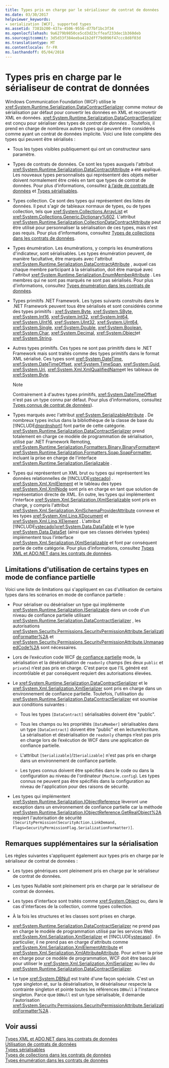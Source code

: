 ```yaml
---
title: Types pris en charge par le sérialiseur de contrat de données
ms.date: 03/30/2017
helpviewer_keywords:
- serialization [WCF], supported types
ms.assetid: 7381b200-437a-4506-9556-d77bf1bc3f34
ms.openlocfilehash: 9a6279b9850ce5cd3d23cffeaf233dec1b360deb
ms.sourcegitcommit: 3d5d33f384eeba41b2dff79d096f47ccc8d8f03d
ms.translationtype: MT
ms.contentlocale: fr-FR
ms.lasthandoff: 05/04/2018
---
```

# <a name="types-supported-by-the-data-contract-serializer"></a>Types pris en charge par le sérialiseur de contrat de données
Windows Communication Foundation (WCF) utilise le <xref:System.Runtime.Serialization.DataContractSerializer> comme moteur de sérialisation par défaut pour convertir les données en XML et reconvertir XML en données. <xref:System.Runtime.Serialization.DataContractSerializer> est conçu pour sérialiser des types de *contrat de données* . Toutefois, il prend en charge de nombreux autres types qui peuvent être considérés comme ayant un contrat de données implicite. Voici une liste complète des types qui peuvent être sérialisés :  
  
-   Tous les types visibles publiquement qui ont un constructeur sans paramètre.  
  
-   Types de contrats de données. Ce sont les types auxquels l'attribut <xref:System.Runtime.Serialization.DataContractAttribute> a été appliqué. Les nouveaux types personnalisés qui représentent des objets métier doivent normalement être créés en tant que types de contrat de données. Pour plus d’informations, consultez [à l’aide de contrats de données](../../../../docs/framework/wcf/feature-details/using-data-contracts.md) et [Types sérialisables](../../../../docs/framework/wcf/feature-details/serializable-types.md).  
  
-   Types collection. Ce sont des types qui représentent des listes de données. Il peut s'agir de tableaux normaux de types, ou de types collection, tels que <xref:System.Collections.ArrayList> et <xref:System.Collections.Generic.Dictionary%602>. L'attribut <xref:System.Runtime.Serialization.CollectionDataContractAttribute> peut être utilisé pour personnaliser la sérialisation de ces types, mais n'est pas requis. Pour plus d’informations, consultez [Types de collections dans les contrats de données](../../../../docs/framework/wcf/feature-details/collection-types-in-data-contracts.md).  
  
-   Types énumération. Les énumérations, y compris les énumérations d'indicateur, sont sérialisables. Les types énumération peuvent, de manière facultative, être marqués avec l'attribut <xref:System.Runtime.Serialization.DataContractAttribute> , auquel cas chaque membre participant à la sérialisation, doit être marqué avec l'attribut <xref:System.Runtime.Serialization.EnumMemberAttribute> . Les membres qui ne sont pas marqués ne sont pas sérialisés. Pour plus d’informations, consultez [Types énumération dans les contrats de données](../../../../docs/framework/wcf/feature-details/enumeration-types-in-data-contracts.md).  
  
-   Types primitifs .NET Framework. Les types suivants construits dans le .NET Framework peuvent tous être sérialisés et sont considérés comme des types primitifs : <xref:System.Byte>, <xref:System.SByte>, <xref:System.Int16>, <xref:System.Int32>, <xref:System.Int64>, <xref:System.UInt16>, <xref:System.UInt32>, <xref:System.UInt64>, <xref:System.Single>, <xref:System.Double>, <xref:System.Boolean>, <xref:System.Char>, <xref:System.Decimal>, <xref:System.Object>et <xref:System.String>.  
  
-   Autres types primitifs. Ces types ne sont pas primitifs dans le .NET Framework mais sont traités comme des types primitifs dans le format XML sérialisé. Ces types sont <xref:System.DateTime>, <xref:System.DateTimeOffset>, <xref:System.TimeSpan>, <xref:System.Guid>, <xref:System.Uri>, <xref:System.Xml.XmlQualifiedName>et les tableaux de <xref:System.Byte>.  
  
    > [!NOTE]
    >  Contrairement à d'autres types primitifs, <xref:System.DateTimeOffset> n'est pas un type connu par défaut. Pour plus d’informations, consultez [Types connus de contrat de données](../../../../docs/framework/wcf/feature-details/data-contract-known-types.md)).  
  
-   Types marqués avec l'attribut <xref:System.SerializableAttribute> . De nombreux types inclus dans la bibliothèque de la classe de base du [!INCLUDE[dnprdnshort](../../../../includes/dnprdnshort-md.md)] font partie de cette catégorie. <xref:System.Runtime.Serialization.DataContractSerializer> prend totalement en charge ce modèle de programmation de sérialisation, utilisé par .NET Framework Remoting, <xref:System.Runtime.Serialization.Formatters.Binary.BinaryFormatter>et <xref:System.Runtime.Serialization.Formatters.Soap.SoapFormatter>, incluant la prise en charge de l'interface <xref:System.Runtime.Serialization.ISerializable> .  
  
-   Types qui représentent un XML brut ou types qui représentent les données relationnelles de [!INCLUDE[vstecado](../../../../includes/vstecado-md.md)] . <xref:System.Xml.XmlElement> et le tableau des types <xref:System.Xml.XmlNode> sont pris en charge en tant que solution de représentation directe de XML. En outre, les types qui implémentent l'interface <xref:System.Xml.Serialization.IXmlSerializable> sont pris en charge, y compris l'attribut <xref:System.Xml.Serialization.XmlSchemaProviderAttribute> connexe et les types <xref:System.Xml.Linq.XDocument> et <xref:System.Xml.Linq.XElement> . L'attribut [!INCLUDE[vstecado](../../../../includes/vstecado-md.md)]<xref:System.Data.DataTable> et le type <xref:System.Data.DataSet> (ainsi que ses classes dérivées typées) implémentent tous l’interface <xref:System.Xml.Serialization.IXmlSerializable> et font par conséquent partie de cette catégorie. Pour plus d’informations, consultez [Types XML et ADO.NET dans les contrats de données](../../../../docs/framework/wcf/feature-details/xml-and-ado-net-types-in-data-contracts.md).  
  
## <a name="limitations-of-using-certain-types-in-partial-trust-mode"></a>Limitations d'utilisation de certains types en mode de confiance partielle  
 Voici une liste de limitations qui s'appliquent en cas d'utilisation de certains types dans les scénarios en mode de confiance partielle :  
  
-   Pour sérialiser ou désérialiser un type qui implémente <xref:System.Runtime.Serialization.ISerializable> dans un code d'un niveau de confiance partielle utilisant <xref:System.Runtime.Serialization.DataContractSerializer> , les autorisations <xref:System.Security.Permissions.SecurityPermissionAttribute.SerializationFormatter%2A> et <xref:System.Security.Permissions.SecurityPermissionAttribute.UnmanagedCode%2A> sont nécessaires.  
  
-   Lors de l’exécution code WCF [de confiance partielle](../../../../docs/framework/wcf/feature-details/partial-trust.md) mode, la sérialisation et la désérialisation de `readonly` champs (les deux `public` et `private`) n’est pas pris en charge. C'est parce que l'IL généré est incontrôlable et par conséquent requiert des autorisations élevées.  
  
-   Le <xref:System.Runtime.Serialization.DataContractSerializer> et le <xref:System.Xml.Serialization.XmlSerializer> sont pris en charge dans un environnement de confiance partielle. Toutefois, l'utilisation du <xref:System.Runtime.Serialization.DataContractSerializer> est soumise aux conditions suivantes :  
  
    -   Tous les types `[DataContract]` sérialisables doivent être "public".  
  
    -   Tous les champs ou les propriétés `[DataMember]` sérialisables dans un type `[DataContract]` doivent être "public" et en lecture/écriture. La sérialisation et désérialisation de `readonly` champs n’est pas pris en charge lors de l’exécution de WCF dans une application de confiance partielle.  
  
    -   L'attribut `[Serializable]`/`ISerializable]` n'est pas pris en charge dans un environnement de confiance partielle.  
  
    -   Les types connus doivent être spécifiés dans le code ou dans la configuration au niveau de l'ordinateur (`Machine.config`). Les types connus ne peuvent pas être spécifiés dans la configuration au niveau de l'application pour des raisons de sécurité.  
  
-   Les types qui implémentent <xref:System.Runtime.Serialization.IObjectReference> lèveront une exception dans un environnement de confiance partielle car la méthode <xref:System.Runtime.Serialization.IObjectReference.GetRealObject%2A> requiert l'autorisation de sécurité `[SecurityPermission(SecurityAction.LinkDemand, Flags=SecurityPermissionFlag.SerializationFormatter)]`.  
  
## <a name="additional-notes-on-serialization"></a>Remarques supplémentaires sur la sérialisation  
 Les règles suivantes s'appliquent également aux types pris en charge par le sérialiseur de contrat de données :  
  
-   Les types génériques sont pleinement pris en charge par le sérialiseur de contrat de données.  
  
-   Les types Nullable sont pleinement pris en charge par le sérialiseur de contrat de données.  
  
-   Les types d'interface sont traités comme <xref:System.Object> ou, dans le cas d'interfaces de la collection, comme types collection.  
  
-   À la fois les structures et les classes sont prises en charge.  
  
-   <xref:System.Runtime.Serialization.DataContractSerializer> ne prend pas en charge le modèle de programmation utilisé par les services Web <xref:System.Xml.Serialization.XmlSerializer> et [!INCLUDE[vstecasp](../../../../includes/vstecasp-md.md)] . En particulier, il ne prend pas en charge d'attributs comme <xref:System.Xml.Serialization.XmlElementAttribute> et <xref:System.Xml.Serialization.XmlAttributeAttribute>. Pour activer la prise en charge pour ce modèle de programmation, WCF doit être basculé pour utiliser le <xref:System.Xml.Serialization.XmlSerializer> au lieu du <xref:System.Runtime.Serialization.DataContractSerializer>.  
  
-   Le type <xref:System.DBNull> est traité d'une façon spéciale. C'est un type singleton et, sur la désérialisation, le désérialiseur respecte la contrainte singleton et pointe toutes les références `DBNull` à l'instance singleton. Parce que `DBNull` est un type sérialisable, il demande l'autorisation <xref:System.Security.Permissions.SecurityPermissionAttribute.SerializationFormatter%2A> .  
  
## <a name="see-also"></a>Voir aussi  
 [Types XML et ADO.NET dans les contrats de données](../../../../docs/framework/wcf/feature-details/xml-and-ado-net-types-in-data-contracts.md)  
 [Utilisation de contrats de données](../../../../docs/framework/wcf/feature-details/using-data-contracts.md)  
 [Types sérialisables](../../../../docs/framework/wcf/feature-details/serializable-types.md)  
 [Types de collections dans les contrats de données](../../../../docs/framework/wcf/feature-details/collection-types-in-data-contracts.md)  
 [Types énumération dans les contrats de données](../../../../docs/framework/wcf/feature-details/enumeration-types-in-data-contracts.md)
